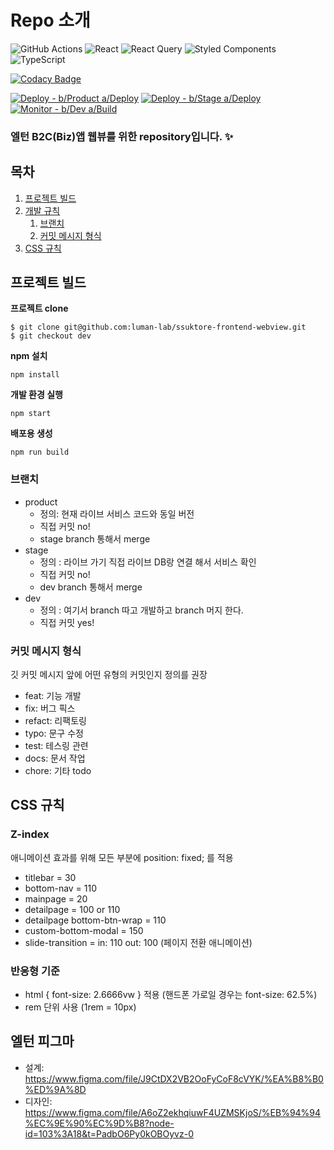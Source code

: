 # Repo 소개

![GitHub Actions](https://img.shields.io/badge/github%20actions-%232671E5.svg?style=for-the-badge&logo=githubactions&logoColor=white) ![React](https://img.shields.io/badge/react-%2320232a.svg?style=for-the-badge&logo=react&logoColor=%2361DAFB) ![React Query](https://img.shields.io/badge/-React%20Query-FF4154?style=for-the-badge&logo=react%20query&logoColor=white) ![Styled Components](https://img.shields.io/badge/styled--components-DB7093?style=for-the-badge&logo=styled-components&logoColor=white) ![TypeScript](https://img.shields.io/badge/typescript-%23007ACC.svg?style=for-the-badge&logo=typescript&logoColor=white)

[![Codacy Badge](https://app.codacy.com/project/badge/Grade/e645e2d89e6d4a418f199e543c336332)](https://www.codacy.com?utm_source=github.com&utm_medium=referral&utm_content=dev-lumanlab/eltern-mobile-web&utm_campaign=Badge_Grade)

[![Deploy - b/Product a/Deploy](https://github.com/dev-lumanlab/eltern-mobile-web/actions/workflows/deploy-product.yml/badge.svg)](https://github.com/dev-lumanlab/eltern-mobile-web/actions/workflows/deploy-product.yml) [![Deploy - b/Stage a/Deploy](https://github.com/dev-lumanlab/eltern-mobile-web/actions/workflows/deploy-stage.yml/badge.svg)](https://github.com/dev-lumanlab/eltern-mobile-web/actions/workflows/deploy-stage.yml) [![Monitor - b/Dev a/Build](https://github.com/dev-lumanlab/eltern-mobile-web/actions/workflows/monitor-develop.yml/badge.svg)](https://github.com/dev-lumanlab/eltern-mobile-web/actions/workflows/monitor-develop.yml)

### 엘턴 B2C(Biz)앱 웹뷰를 위한 repository입니다. ✨

## 목차

1. [프로젝트 빌드](#how-to-use)
2. [개발 규칙](#dev-rules)
   1. [브랜치](#branch)
   2. [커밋 메시지 형식](#commit)
3. [CSS 규칙](#css)

## 프로젝트 빌드 <a name="how-to-use"></a>

**프로젝트 clone**

```
$ git clone git@github.com:luman-lab/ssuktore-frontend-webview.git
$ git checkout dev
```

**npm 설치**

```
npm install
```

**개발 환경 실행**

```
npm start
```

**배포용 생성**

```
npm run build
```

### 브랜치 <a name="branch"></a>

- product
  - 정의: 현재 라이브 서비스 코드와 동일 버전
  - 직접 커밋 no!
  - stage branch 통해서 merge
- stage
  - 정의 : 라이브 가기 직접 라이브 DB랑 연결 해서 서비스 확인
  - 직접 커밋 no!
  - dev branch 통해서 merge
- dev
  - 정의 : 여기서 branch 따고 개발하고 branch 머지 한다.
  - 직접 커밋 yes!

### 커밋 메시지 형식 <a name="commit"></a>

깃 커밋 메시지 앞에 어떤 유형의 커밋인지 정의를 권장

- feat: 기능 개발
- fix: 버그 픽스
- refact: 리팩토링
- typo: 문구 수정
- test: 테스링 관련
- docs: 문서 작업
- chore: 기타 todo

## CSS 규칙<a name="css"></a>

### Z-index

애니메이션 효과를 위해 모든 부분에 position: fixed; 를 적용

- titlebar = 30
- bottom-nav = 110
- mainpage = 20
- detailpage = 100 or 110
- detailpage bottom-btn-wrap = 110
- custom-bottom-modal = 150
- slide-transition = in: 110 out: 100 (페이지 전환 애니메이션)

### 반응형 기준

- html { font-size: 2.6666vw } 적용 (핸드폰 가로일 경우는 font-size: 62.5%)
- rem 단위 사용 (1rem = 10px)

## 엘턴 피그마

- 설계: https://www.figma.com/file/J9CtDX2VB2OoFyCoF8cVYK/%EA%B8%B0%ED%9A%8D
- 디자인: https://www.figma.com/file/A6oZ2ekhqiuwF4UZMSKjoS/%EB%94%94%EC%9E%90%EC%9D%B8?node-id=103%3A18&t=PadbO6Py0kOBOyvz-0
